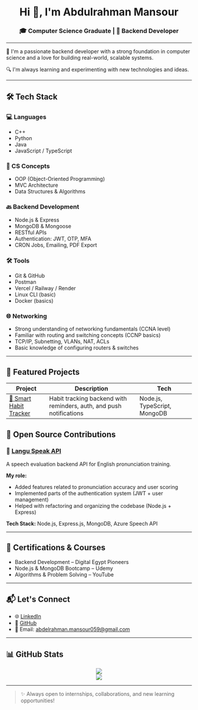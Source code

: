 <h1 align="center">Hi 👋, I'm Abdulrahman Mansour</h1>
<h3 align="center">🎓 Computer Science Graduate | 🔧 Backend Developer</h3>

---

🌟 I'm a passionate backend developer with a strong foundation in computer science and a love for building real-world, scalable systems.  

🔍 I'm always learning and experimenting with new technologies and ideas.

---

## 🛠️ Tech Stack

### 💻 Languages
- C++
- Python
- Java
- JavaScript / TypeScript

### 🧠 CS Concepts
- OOP (Object-Oriented Programming)
- MVC Architecture
- Data Structures & Algorithms

### 🔙 Backend Development
- Node.js & Express
- MongoDB & Mongoose
- RESTful APIs
- Authentication: JWT, OTP, MFA
- CRON Jobs, Emailing, PDF Export

### 🛠 Tools
- Git & GitHub
- Postman
- Vercel / Railway / Render
- Linux CLI (basic)
- Docker (basics)
  
### 🌐 Networking

- Strong understanding of networking fundamentals (CCNA level)
- Familiar with routing and switching concepts (CCNP basics)
- TCP/IP, Subnetting, VLANs, NAT, ACLs
- Basic knowledge of configuring routers & switches


---

## 📁 Featured Projects

| Project | Description | Tech |
|--------|-------------|------|
| [🔗 Smart Habit Tracker](https://github.com/yourusername/smart-habit-tracker) | Habit tracking backend with reminders, auth, and push notifications | Node.js, TypeScript, MongoDB |


## 🤝 Open Source Contributions

### 🔹 [Langu Speak API](https://github.com/AhmedMahmoud929/langu-speak-api)
A speech evaluation backend API for English pronunciation training.

**My role:**
- Added features related to pronunciation accuracy and user scoring
- Implemented parts of the authentication system (JWT + user management)
- Helped with refactoring and organizing the codebase (Node.js + Express)

**Tech Stack:** Node.js, Express.js, MongoDB, Azure Speech API

---

## 🧾 Certifications & Courses

- Backend Development – Digital Egypt Pioneers  
- Node.js & MongoDB Bootcamp – Udemy  
- Algorithms & Problem Solving – YouTube

---

## 📬 Let's Connect

- 🌐 [LinkedIn](https://www.linkedin.com/in/abdelrhman-mansour-0ba40a23a/)
- 🐙 [GitHub](https://github.com/Abdelrhman989)
- 📧 Email: abdelrahman.mansour059@gmail.com

---

## 📊 GitHub Stats

<p align="center">
  <img src="https://github-readme-stats.vercel.app/api?username=yourusername&show_icons=true&theme=radical" />
  <br />
  <img src="https://github-readme-stats.vercel.app/api/top-langs/?username=yourusername&layout=compact&theme=radical" />
</p>

---

> ✨ Always open to internships, collaborations, and new learning opportunities!
